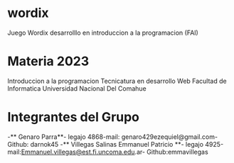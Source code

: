 # wordix
Juego Wordix desarrolllo en introduccion a la programacion (FAI)

# Materia 2023

Introduccion a la programacion
Tecnicatura en desarrollo Web 
Facultad de Informatica
Universidad Nacional Del Comahue

# Integrantes del Grupo

-** Genaro Parra**- legajo 4868-mail: genaro429ezequiel@gmail.com- Github: darnok45
-** Villegas Salinas Emmanuel Patricio **- legajo 4925-mail:Emmanuel.villegas@est.fi.uncoma.edu.ar- Github:emmavillegas

